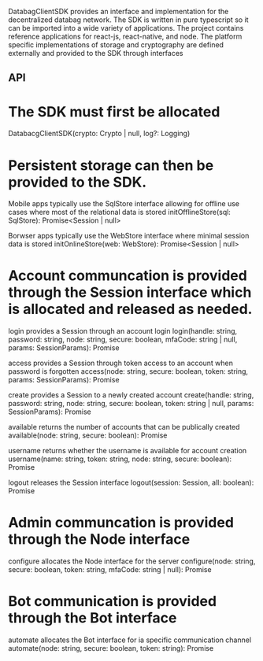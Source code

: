 DatabagClientSDK provides an interface and implementation for the decentralized databag network. The SDK is written in pure typescript so it can be imported into a wide variety of applications. The project contains reference applications for react-js, react-native, and node. The platform specific implementations of storage and cryptography are defined externally and provided to the SDK through interfaces

## API

# The SDK must first be allocated

DatabacgClientSDK(crypto: Crypto | null, log?: Logging)

# Persistent storage can then be provided to the SDK.

Mobile apps typically use the SqlStore interface allowing for offline use cases where most of the relational data is stored
initOfflineStore(sql: SqlStore): Promise<Session | null>

Borwser apps typically use the WebStore interface where minimal session data is stored
initOnlineStore(web: WebStore): Promise<Session | null>

# Account communcation is provided through the Session interface which is allocated and released as needed.

login provides a Session through an account login
login(handle: string, password: string, node: string, secure: boolean, mfaCode: string | null, params: SessionParams): Promise<Session>

access provides a Session through token access to an account when password is forgotten
access(node: string, secure: boolean, token: string, params: SessionParams): Promise<Session>

create provides a Session to a newly created account
create(handle: string, password: string, node: string, secure: boolean, token: string | null, params: SessionParams): Promise<Session>

available returns the number of accounts that can be publically created
available(node: string, secure: boolean): Promise<number>

username returns whether the username is available for account creation
username(name: string, token: string, node: string, secure: boolean): Promise<boolean>

logout releases the Session interface
logout(session: Session, all: boolean): Promise<void>

# Admin communcation is provided through the Node interface

configure allocates the Node interface for the server
configure(node: string, secure: boolean, token: string, mfaCode: string | null): Promise<Node>

# Bot communication is provided through the Bot interface

automate allocates the Bot interface for ia specific communication channel
automate(node: string, secure: boolean, token: string): Promise<Bot>


